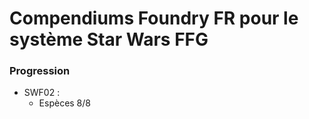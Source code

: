 # Compendiums Foundry FR pour le système Star Wars FFG

### Progression

* SWF02 :
  * Espèces 8/8
 
